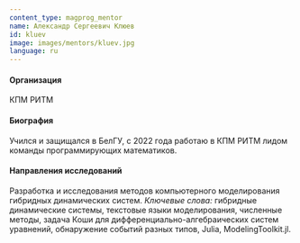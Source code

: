 ```yaml
---
content_type: magprog_mentor
name: Александр Сергеевич Клюев
id: kluev
image: images/mentors/kluev.jpg
language: ru
---
```


#### Организация

КПМ РИТМ

#### Биография

Учился и защищался в БелГУ, с 2022 года работаю в КПМ РИТМ лидом команды программирующих математиков.

#### Направления исследований

Разработка и исследования методов компьютерного моделирования гибридных динамических систем.
_Ключевые слова:_ гибридные динамические системы, текстовые языки моделирования, численные методы, задача Коши для дифференциально-алгебраических систем уравнений, обнаружение событий разных типов, Julia, ModelingToolkit.jl.

